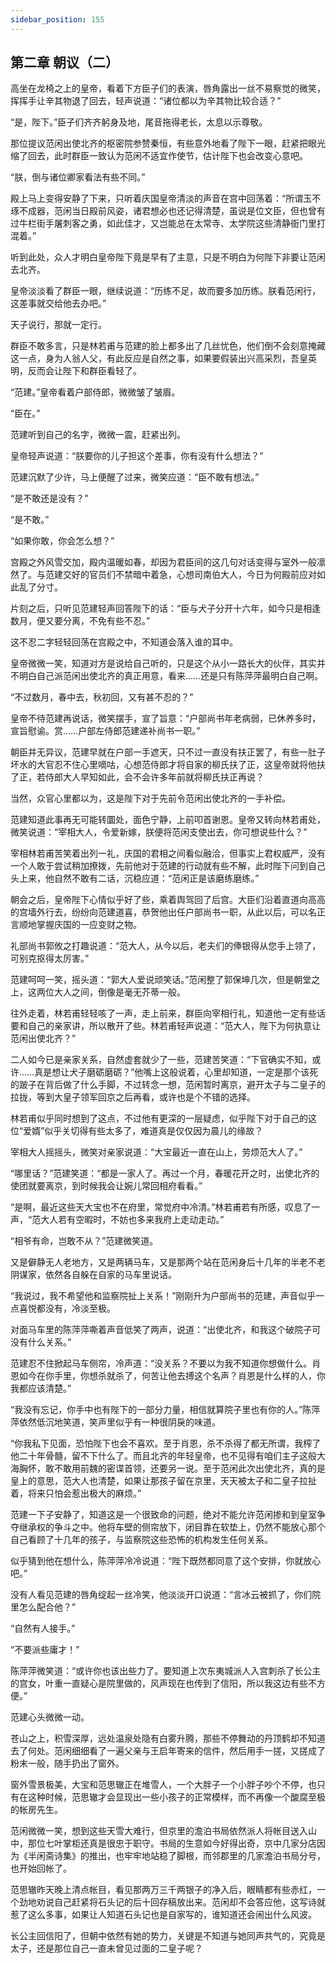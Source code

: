 ```yaml
---
sidebar_position: 155
---
```


## 第二章 **朝议（二）**

高坐在龙椅之上的皇帝，看着下方臣子们的表演，唇角露出一丝不易察觉的微笑，挥挥手让辛其物退了回去，轻声说道：“诸位都以为辛其物比较合适？”

“是，陛下。”臣子们齐齐躬身及地，尾音拖得老长，太息以示尊敬。

那位提议范闲出使北齐的枢密院参赞秦恒，有些意外地看了陛下一眼，赶紧把眼光缩了回去，此时群臣一致认为范闲不适宜作使节，估计陛下也会改变心意吧。

“朕，倒与诸位卿家看法有些不同。”

殿上马上变得安静了下来，只听着庆国皇帝清淡的声音在宫中回荡着：“所谓玉不琢不成器，范闲当日殿前风姿，诸君想必也还记得清楚，虽说是位文臣，但也曾有过牛栏街手屠刺客之勇，如此佳才，又岂能总在太常寺、太学院这些清静衙门里打混着。”

听到此处，众人才明白皇帝陛下竟是早有了主意，只是不明白为何陛下非要让范闲去北齐。

皇帝淡淡看了群臣一眼，继续说道：“历练不足，故而要多加历练。朕看范闲行，这差事就交给他去办吧。”

天子说行，那就一定行。

群臣不敢多言，只是林若甫与范建的脸上都多出了几丝忧色，他们倒不会刻意掩藏这一点，身为人翁人父，有此反应是自然之事，如果要假装出兴高采烈，吾皇英明，反而会让陛下和群臣看轻了。

“范建。”皇帝看着户部侍郎，微微皱了皱眉。

“臣在。”

范建听到自己的名字，微微一震，赶紧出列。

皇帝轻声说道：“朕要你的儿子担这个差事，你有没有什么想法？”

范建沉默了少许，马上便醒了过来，微笑应道：“臣不敢有想法。”

“是不敢还是没有？”

“是不敢。”

“如果你敢，你会怎么想？”

宫殿之外风雪交加，殿内温暖如春，却因为君臣间的这几句对话变得与室外一般凛然了。与范建交好的官员们不禁暗中着急，心想司南伯大人，今日为何殿前应对如此乱了分寸。

片刻之后，只听见范建轻声回答陛下的话：“臣与犬子分开十六年，如今只是相逢数月，便又要分离，不免有些不忍。”

这不忍二字轻轻回荡在宫殿之中，不知道会落入谁的耳中。

皇帝微微一笑，知道对方是说给自己听的，只是这个从小一路长大的伙伴，其实并不明白自己派范闲出使北齐的真正用意，看来……还是只有陈萍萍最明白自己啊。

“不过数月，春中去，秋初回，又有甚不忍的？”

皇帝不待范建再说话，微笑摆手，宣了旨意：“户部尚书年老病弱，已休养多时，宣旨慰谕。赏……户部左侍郎范建递补尚书一职。”

朝臣并无异议，范建早就在户部一手遮天，只不过一直没有扶正罢了，有些一肚子坏水的大官忍不住心里嘀咕，心想范侍郎才将自家的柳氏扶了正，这皇帝就将他扶了正，若侍郎大人早知如此，会不会许多年前就将柳氏扶正再说？

当然，众官心里都以为，这是陛下对于先前令范闲出使北齐的一手补偿。

范建知道此事再无可能转圜处，面色宁静，上前叩首谢恩。皇帝又转向林若甫处，微笑说道：“宰相大人，令爱新嫁，朕便将范闲支使出去，你可想说些什么？”

宰相林若甫苦笑着出列一礼，庆国的君相之间看似融洽，但事实上君权威严，没有一个人敢于尝试稍加撩拨，先前他对于范建的行动就有些不解，此时陛下问到自己头上来，他自然不敢有二话，沉稳应道：“范闲正是该磨练磨练。”

朝会之后，皇帝陛下心情似乎好了些，乘着舆驾回了后宫。大臣们沿着直道向高高的宫墙外行去，纷纷向范建道喜，恭贺他出任户部尚书一职，从此以后，可以名正言顺地掌握庆国的一应变财之物。

礼部尚书郭攸之打趣说道：“范大人，从今以后，老夫们的俸银得从您手上领了，可别克抠得太厉害。”

范建呵呵一笑，摇头道：“郭大人爱说顽笑话。”范闲整了郭保坤几次，但是朝堂之上，这两位大人之间，倒像是毫无芥蒂一般。

往外走着，林若甫轻轻咳了一声，走上前来，群臣向宰相行礼，知道他一定有些话要和自己的亲家讲，所以散开了些。林若甫轻声说道：“范大人，陛下为何执意让范闲出使北齐？”

二人如今已是亲家关系，自然虚套就少了一些，范建苦笑道：“下官确实不知，或许……真是想让犬子磨砺磨砺？”他嘴上这般说着，心里却知道，一定是那个该死的跛子在背后做了什么手脚，不过转念一想，范闲暂时离京，避开太子与二皇子的拉拢，等到大皇子领军回京之后再看，或许也是个不错的选择。

林若甫似乎同时想到了这点，不过他有更深的一层疑虑，似乎陛下对于自己的这位“爱婿”似乎关切得有些太多了，难道真是仅仅因为晨儿的缘故？

宰相大人摇摇头，微笑对亲家说道：“大宝最近一直在山上，劳烦范大人了。”

“哪里话？”范建笑道：“都是一家人了。再过一个月，春暖花开之时，出使北齐的使团就要离京，到时候我会让婉儿常回相府看看。”

“是啊，最近这些天大宝也不在府里，常觉府中冷清。”林若甫若有所感，叹息了一声，“范大人若有空暇时，不妨也多来我府上走动走动。”

“相爷有命，岂敢不从？”范建微笑道。

又是僻静无人老地方，又是两辆马车，又是那两个站在范闲身后十几年的半老不老阴谋家，依然各自躲在自家的马车里说话。

“我说过，我不希望他和监察院扯上关系！”刚刚升为户部尚书的范建，声音似乎一点喜悦都没有，冷淡至极。

对面马车里的陈萍萍嘶着声音低笑了两声，说道：“出使北齐，和我这个破院子可没有什么关系。”

范建忍不住掀起马车侧帘，冷声道：“没关系？不要以为我不知道你想做什么。肖恩如今在你手里，你想杀就杀了，何苦让他去搏这个名声？肖恩是什么样的人，你我都应该清楚。”

“我没有忘记，你手中也有陛下的一部分力量，相信就算院子里也有你的人。”陈萍萍依然低沉地笑道，笑声里似乎有一种很阴戾的味道。

“你我私下见面，恐怕陛下也会不喜欢。至于肖恩，杀不杀得了都无所谓，我榨了他二十年骨髓，留不下什么了。而且北齐的年轻皇帝，也不见得有咱们主子这般大海胸怀，敢不敢用前魏的密谍首领，还要另一说。至于范闲此次出使北齐，真的是皇上的意思，范大人也清楚，如果让那孩子留在京里，天天被太子和二皇子拉扯着，将来只怕会惹出极大的麻烦。”

范建一下子安静了，知道这是一个很致命的问题，绝对不能允许范闲掺和到皇室争夺继承权的争斗之中。他将车壁的侧帘放下，闭目靠在软垫上，仍然不能放心那个自己看顾了十几年的孩子，与监察院这些恐怖的机构发生任何关系。

似乎猜到他在想什么，陈萍萍冷冷说道：“陛下既然都同意了这个安排，你就放心吧。”

没有人看见范建的唇角绽起一丝冷笑，他淡淡开口说道：“言冰云被抓了，你们院里怎么配合他？”

“自然有人接手。”

“不要派些庸才！”

陈萍萍微笑道：“或许你也该出些力了。要知道上次东夷城派人入宫刺杀了长公主的宫女，叶重一直疑心是院里做的，风声现在也传到了信阳，所以我这边有些不方便。”

范建心头微微一动。

苍山之上，积雪深厚，远处温泉处隐有白雾升腾，那些不停舞动的丹顶鹤却不知道去了何处。范闲细细看了一遍父亲与王启年寄来的信件，然后用手一搓，又搓成了粉末一般，随手扔出了窗外。

窗外雪景极美，大宝和范思辙正在堆雪人，一个大胖子一个小胖子吵个不停，也只有在这种时候，范思辙才会显现出一些小孩子的正常模样，而不再像一个酸腐至极的帐房先生。

范闲微微一笑，想到这些天雪大难行，但京里的澹泊书局依然派人将帐目送入山中，那位七叶掌柜还真是很忠于职守。书局的生意如今好得出奇，京中几家分店因为《半闲斋诗集》的推出，也牢牢地站稳了脚根，而邻郡里的几家澹泊书局分号，也开始回帐了。

范思辙昨天晚上清点帐目，看见那两万三千两银子的净入后，眼睛都有些赤红，一个劲地劝说自己赶紧将石头记的后十回存稿放出来。范闲却不会答应他，这写诗就惹了这么多事，如果让人知道石头记也是自家写的，谁知道还会闹出什么风波。

长公主回信阳了，但朝中依然有她的势力，关键是不知道与她同声共气的，究竟是太子，还是那位自己一直未曾见过面的二皇子呢？

